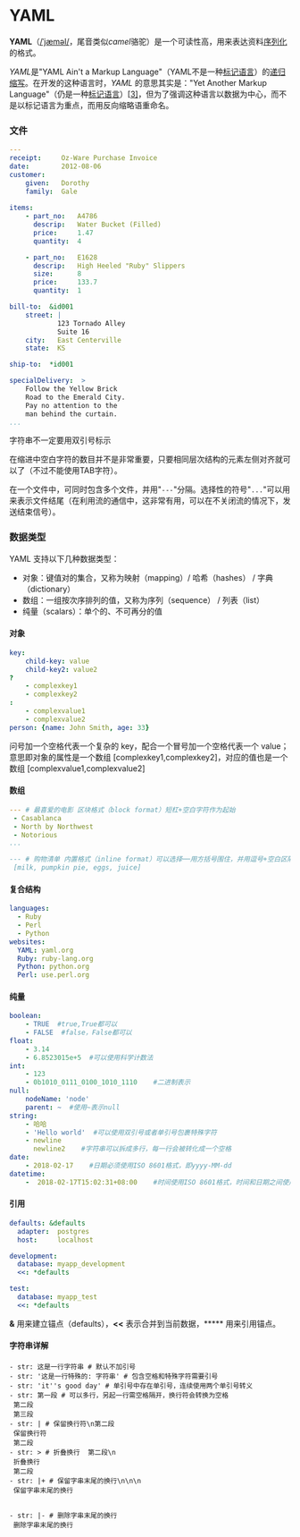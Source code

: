 # YAML

**YAML**（[/ˈjæməl/](https://zh.wikipedia.org/wiki/Help:英語國際音標)，尾音类似*camel*骆驼）是一个可读性高，用来表达资料[序列化](https://zh.wikipedia.org/wiki/序列化)的格式。

*YAML*是"YAML Ain't a Markup Language"（YAML不是一种[标记语言](https://zh.wikipedia.org/wiki/标记语言)）的[递归缩写](https://zh.wikipedia.org/wiki/遞迴縮寫)。在开发的这种语言时，*YAML* 的意思其实是："Yet Another Markup Language"（仍是一种[标记语言](https://zh.wikipedia.org/wiki/标记语言)）[[3\]](https://zh.wikipedia.org/wiki/YAML#cite_note-YAML_spec_2001_08_01-3)，但为了强调这种语言以数据为中心，而不是以标记语言为重点，而用反向缩略语重命名。

### 文件

```yaml
---
receipt:     Oz-Ware Purchase Invoice
date:        2012-08-06
customer:
    given:   Dorothy
    family:  Gale
   
items:
    - part_no:   A4786
      descrip:   Water Bucket (Filled)
      price:     1.47
      quantity:  4

    - part_no:   E1628
      descrip:   High Heeled "Ruby" Slippers
      size:      8
      price:     133.7
      quantity:  1

bill-to:  &id001
    street: | 
            123 Tornado Alley
            Suite 16
    city:   East Centerville
    state:  KS

ship-to:  *id001   

specialDelivery:  >
    Follow the Yellow Brick
    Road to the Emerald City.
    Pay no attention to the
    man behind the curtain.
...
```

字符串不一定要用双引号标示

在缩进中空白字符的数目并不是非常重要，只要相同层次结构的元素左侧对齐就可以了（不过不能使用TAB字符）。

在一个文件中，可同时包含多个文件，并用"`---`"分隔。选择性的符号"`...`"可以用来表示文件结尾（在利用流的通信中，这非常有用，可以在不关闭流的情况下，发送结束信号）。

### 数据类型

YAML 支持以下几种数据类型：

- 对象：键值对的集合，又称为映射（mapping）/ 哈希（hashes） / 字典（dictionary）
- 数组：一组按次序排列的值，又称为序列（sequence） / 列表（list）
- 纯量（scalars）：单个的、不可再分的值



#### 对象

```yaml
key: 
    child-key: value
    child-key2: value2
?  
    - complexkey1
    - complexkey2
:
    - complexvalue1
    - complexvalue2
person: {name: John Smith, age: 33}
```

问号加一个空格代表一个复杂的 key，配合一个冒号加一个空格代表一个 value；意思即对象的属性是一个数组 [complexkey1,complexkey2]，对应的值也是一个数组 [complexvalue1,complexvalue2]



#### 数组

```yaml
--- # 最喜爱的电影 区块格式（block format）短杠+空白字符作为起始
 - Casablanca
 - North by Northwest
 - Notorious
...

--- # 购物清单 内置格式（inline format）可以选择──用方括号围住，并用逗号+空白区隔（类似JSON的语法）
 [milk, pumpkin pie, eggs, juice]
```



#### 复合结构

```yaml
languages:
  - Ruby
  - Perl
  - Python 
websites:
  YAML: yaml.org 
  Ruby: ruby-lang.org 
  Python: python.org 
  Perl: use.perl.org
```



#### 纯量

```yaml
boolean: 
    - TRUE  #true,True都可以
    - FALSE  #false，False都可以
float:
    - 3.14
    - 6.8523015e+5  #可以使用科学计数法
int:
    - 123
    - 0b1010_0111_0100_1010_1110    #二进制表示
null:
    nodeName: 'node'
    parent: ~  #使用~表示null
string:
    - 哈哈
    - 'Hello world'  #可以使用双引号或者单引号包裹特殊字符
    - newline
      newline2    #字符串可以拆成多行，每一行会被转化成一个空格
date:
    - 2018-02-17    #日期必须使用ISO 8601格式，即yyyy-MM-dd
datetime: 
    -  2018-02-17T15:02:31+08:00    #时间使用ISO 8601格式，时间和日期之间使用T连接，最后使用+代表时区
```



#### 引用

```yaml
defaults: &defaults
  adapter:  postgres
  host:     localhost

development:
  database: myapp_development
  <<: *defaults

test:
  database: myapp_test
  <<: *defaults
```

**&** 用来建立锚点（defaults），**<<** 表示合并到当前数据，***** 用来引用锚点。



#### 字符串详解

```yam
- str: 这是一行字符串 # 默认不加引号
- str: '这是一行特殊的: 字符串' # 包含空格和特殊字符需要引号
- str: 'it''s good day' # 单引号中存在单引号，连续使用两个单引号转义
- str: 第一段 # 可以多行，另起一行需空格隔开，换行符会转换为空格
 第二段
 第三段
- str: | # 保留换行符\n第二段
 保留换行符
 第二段
- str: > # 折叠换行  第二段\n
 折叠换行
 第二段
- str: |+ # 保留字串末尾的换行\n\n\n
 保留字串末尾的换行
 
 
- str: |- # 删除字串末尾的换行
 删除字串末尾的换行
 
 
 
```



